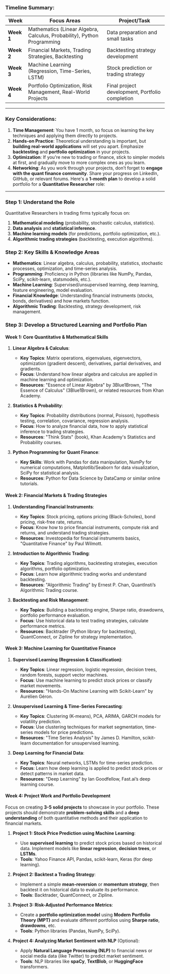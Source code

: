 
### **Timeline Summary**:

| **Week**      | **Focus Areas**                                                                                          | **Project/Task**                       |
|---------------|----------------------------------------------------------------------------------------------------------|----------------------------------------|
| **Week 1**    | Mathematics (Linear Algebra, Calculus, Probability), Python Programming                                  | Data preparation and small tasks      |
| **Week 2**    | Financial Markets, Trading Strategies, Backtesting                                                      | Backtesting strategy development      |
| **Week 3**    | Machine Learning (Regression, Time-Series, LSTM)                                                         | Stock prediction or trading strategy  |
| **Week 4**    | Portfolio Optimization, Risk Management, Real-World Projects                                             | Final project development, Portfolio completion |

---

### **Key Considerations**:
1. **Time Management**: You have 1 month, so focus on learning the key techniques and applying them directly to projects.
2. **Hands-on Practice**: Theoretical understanding is important, but **building real-world applications** will set you apart. Emphasize **backtesting** and **portfolio optimization** in your projects.
3. **Optimization**: If you're new to trading or finance, stick to simpler models at first, and gradually move to more complex ones as you learn.
4. **Networking**: As you work through your projects, don’t forget to **engage with the quant finance community**. Share your progress on LinkedIn, GitHub, or relevant forums.
Here's a **1-month plan** to develop a solid portfolio for a **Quantitative Researcher** role:

---

### **Step 1: Understand the Role**
Quantitative Researchers in trading firms typically focus on:
1. **Mathematical modeling** (probability, stochastic calculus, statistics).
2. **Data analysis** and **statistical inference**.
3. **Machine learning models** (for predictions, portfolio optimization, etc.).
4. **Algorithmic trading strategies** (backtesting, execution algorithms).

### **Step 2: Key Skills & Knowledge Areas**
- **Mathematics**: Linear algebra, calculus, probability, statistics, stochastic processes, optimization, and time-series analysis.
- **Programming**: Proficiency in Python (libraries like NumPy, Pandas, SciPy, scikit-learn, statsmodels, etc.).
- **Machine Learning**: Supervised/unsupervised learning, deep learning, feature engineering, model evaluation.
- **Financial Knowledge**: Understanding financial instruments (stocks, bonds, derivatives) and how markets function.
- **Algorithmic Trading**: Backtesting, strategy development, risk management.

### **Step 3: Develop a Structured Learning and Portfolio Plan**

#### **Week 1: Core Quantitative & Mathematical Skills**
1. **Linear Algebra & Calculus**:
   - **Key Topics**: Matrix operations, eigenvalues, eigenvectors, optimization (gradient descent), derivatives, partial derivatives, and gradients.
   - **Focus**: Understand how linear algebra and calculus are applied in machine learning and optimization.
   - **Resources**: "Essence of Linear Algebra" by 3Blue1Brown, "The Essence of Calculus" (3Blue1Brown), or related resources from Khan Academy.

2. **Statistics & Probability**:
   - **Key Topics**: Probability distributions (normal, Poisson), hypothesis testing, correlation, covariance, regression analysis.
   - **Focus**: How to analyze financial data, how to apply statistical inference to trading strategies.
   - **Resources**: "Think Stats" (book), Khan Academy's Statistics and Probability courses.

3. **Python Programming for Quant Finance**:
   - **Key Skills**: Work with Pandas for data manipulation, NumPy for numerical computations, Matplotlib/Seaborn for data visualization, SciPy for statistical analysis.
   - **Resources**: Python for Data Science by DataCamp or similar online tutorials.

#### **Week 2: Financial Markets & Trading Strategies**
1. **Understanding Financial Instruments**:
   - **Key Topics**: Stock pricing, options pricing (Black-Scholes), bond pricing, risk-free rate, returns.
   - **Focus**: Know how to price financial instruments, compute risk and returns, and understand trading strategies.
   - **Resources**: Investopedia for financial instruments basics, "Quantitative Finance" by Paul Wilmott.

2. **Introduction to Algorithmic Trading**:
   - **Key Topics**: Trading algorithms, backtesting strategies, execution algorithms, portfolio optimization.
   - **Focus**: Learn how algorithmic trading works and understand backtesting.
   - **Resources**: "Algorithmic Trading" by Ernest P. Chan, QuantInsti’s Algorithmic Trading course.

3. **Backtesting and Risk Management**:
   - **Key Topics**: Building a backtesting engine, Sharpe ratio, drawdowns, portfolio performance evaluation.
   - **Focus**: Use historical data to test trading strategies, calculate performance metrics.
   - **Resources**: Backtrader (Python library for backtesting), QuantConnect, or Zipline for strategy implementation.

#### **Week 3: Machine Learning for Quantitative Finance**
1. **Supervised Learning (Regression & Classification)**:
   - **Key Topics**: Linear regression, logistic regression, decision trees, random forests, support vector machines.
   - **Focus**: Use machine learning to predict stock prices or classify market movements.
   - **Resources**: "Hands-On Machine Learning with Scikit-Learn" by Aurélien Géron.

2. **Unsupervised Learning & Time-Series Forecasting**:
   - **Key Topics**: Clustering (K-means), PCA, ARIMA, GARCH models for volatility prediction.
   - **Focus**: Use clustering techniques for market segmentation, time-series models for price predictions.
   - **Resources**: "Time Series Analysis" by James D. Hamilton, scikit-learn documentation for unsupervised learning.

3. **Deep Learning for Financial Data**:
   - **Key Topics**: Neural networks, LSTMs for time-series prediction.
   - **Focus**: Learn how deep learning is applied to predict stock prices or detect patterns in market data.
   - **Resources**: "Deep Learning" by Ian Goodfellow, Fast.ai’s deep learning course.

#### **Week 4: Project Work and Portfolio Development**
Focus on creating **3-5 solid projects** to showcase in your portfolio. These projects should demonstrate **problem-solving skills** and a **deep understanding** of both quantitative methods and their application to financial markets.

1. **Project 1: Stock Price Prediction using Machine Learning**:
   - Use **supervised learning** to predict stock prices based on historical data. Implement models like **linear regression**, **decision trees**, or **LSTMs**.
   - **Tools**: Yahoo Finance API, Pandas, scikit-learn, Keras (for deep learning).

2. **Project 2: Backtest a Trading Strategy**:
   - Implement a simple **mean-reversion** or **momentum strategy**, then backtest it on historical data to evaluate its performance.
   - **Tools**: Backtrader, QuantConnect, or Zipline.

3. **Project 3: Risk-Adjusted Performance Metrics**:
   - Create a **portfolio optimization model** using **Modern Portfolio Theory (MPT)** and evaluate different portfolios using **Sharpe ratio**, **drawdowns**, etc.
   - **Tools**: Python libraries (Pandas, NumPy, SciPy).

4. **Project 4: Analyzing Market Sentiment with NLP** (Optional):
   - Apply **Natural Language Processing (NLP)** to financial news or social media data (like Twitter) to predict market sentiment.
   - **Tools**: NLP libraries like **spaCy**, **TextBlob**, or **HuggingFace** transformers.
